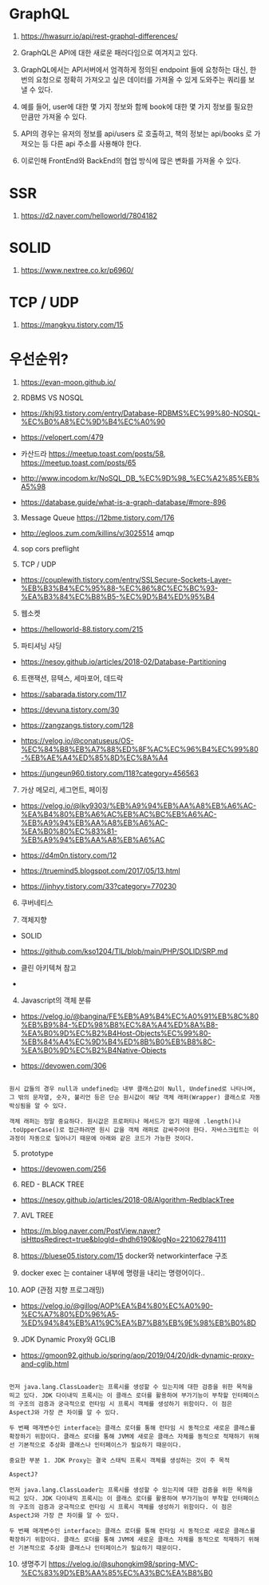 # GraphQL

1. https://hwasurr.io/api/rest-graphql-differences/

1. GraphQL은 API에 대한 새로운 패러다임으로 여겨지고 있다.

2. GraphQL에서는 API서버에서 엄격하게 정의된 endpoint 들에 요청하는 대신, 한번의 요청으로 정확히 가져오고 싶은 데이터를 가져올 수 있게 도와주는 쿼리를 보낼 수 있다.

3. 예를 들어, user에 대한 몇 가지 정보와 함께 book에 대한 몇 가지 정보를 필요한 만큼만 가져올 수 있다.

4. API의 경우는 유저의 정보를 api/users 로 호출하고, 책의 정보는 api/books 로 가져오는 등 다른 api 주소를 사용해야 한다. 

5. 이로인해 FrontEnd와 BackEnd의 협업 방식에 많은 변화를 가져올 수 있다.

# SSR

1. https://d2.naver.com/helloworld/7804182

# SOLID

1. https://www.nextree.co.kr/p6960/

# TCP / UDP

1. https://mangkyu.tistory.com/15

# 우선순위?

1. https://evan-moon.github.io/

2. RDBMS VS NOSQL

- https://khj93.tistory.com/entry/Database-RDBMS%EC%99%80-NOSQL-%EC%B0%A8%EC%9D%B4%EC%A0%90

- https://velopert.com/479

- 카산드라 https://meetup.toast.com/posts/58, https://meetup.toast.com/posts/65

- http://www.incodom.kr/NoSQL_DB_%EC%9D%98_%EC%A2%85%EB%A5%98

- https://database.guide/what-is-a-graph-database/#more-896

3. Message Queue https://12bme.tistory.com/176

- http://egloos.zum.com/killins/v/3025514 amqp

4. sop cors preflight

4. TCP / UDP 

- https://couplewith.tistory.com/entry/SSLSecure-Sockets-Layer-%EB%B3%B4%EC%95%88-%EC%86%8C%EC%BC%93-%EA%B3%84%EC%B8%B5-%EC%9D%B4%ED%95%B4

5. 웹소켓

- https://helloworld-88.tistory.com/215

5. 파티셔닝 샤딩

- https://nesoy.github.io/articles/2018-02/Database-Partitioning

6. 트랜잭션, 뮤텍스, 세마포어, 데드락

- https://sabarada.tistory.com/117

- https://devuna.tistory.com/30

- https://zangzangs.tistory.com/128

- https://velog.io/@conatuseus/OS-%EC%84%B8%EB%A7%88%ED%8F%AC%EC%96%B4%EC%99%80-%EB%AE%A4%ED%85%8D%EC%8A%A4

- https://jungeun960.tistory.com/118?category=456563

7. 가상 메모리, 세그먼트, 페이징

- https://velog.io/@lky9303/%EB%A9%94%EB%AA%A8%EB%A6%AC-%EA%B4%80%EB%A6%AC%EB%AC%BC%EB%A6%AC-%EB%A9%94%EB%AA%A8%EB%A6%AC-%EA%B0%80%EC%83%81-%EB%A9%94%EB%AA%A8%EB%A6%AC

- https://d4m0n.tistory.com/12

- https://truemind5.blogspot.com/2017/05/13.html

- https://jinhyy.tistory.com/33?category=770230

6. 쿠버네티스

3. 객체지향

- SOLID

- https://github.com/kso1204/TIL/blob/main/PHP/SOLID/SRP.md

- 클린 아키텍쳐 참고

- 

4. Javascript의 객체 분류

- https://velog.io/@bangina/FE%EB%A9%B4%EC%A0%91%EB%8C%80%EB%B9%84-%ED%98%B8%EC%8A%A4%ED%8A%B8-%EA%B0%9D%EC%B2%B4Host-Objects%EC%99%80-%EB%84%A4%EC%9D%B4%ED%8B%B0%EB%B8%8C-%EA%B0%9D%EC%B2%B4Native-Objects

- https://devowen.com/306

```

원시 값들의 경우 null과 undefined는 내부 클래스값이 Null, Undefined로 나타나며, 그 밖의 문자열, 숫자, 불리언 등은 단순 원시값이 해당 객체 래퍼(Wrapper) 클래스로 자동 박싱됨을 알 수 있다.

객체 래퍼는 정말 중요하다. 원시값은 프로퍼티나 메서드가 없기 때문에 .length()나 .toUpperCase()로 접근하려면 원시 값을 객체 래퍼로 감싸주어야 한다. 자바스크립트는 이 과정이 자동으로 일어나기 때문에 아래와 같은 코드가 가능한 것이다.

```

5. prototype

- https://devowen.com/256

6. RED - BLACK TREE

- https://nesoy.github.io/articles/2018-08/Algorithm-RedblackTree

7. AVL TREE

- https://m.blog.naver.com/PostView.naver?isHttpsRedirect=true&blogId=dhdh6190&logNo=221062784111


8. https://bluese05.tistory.com/15 docker와 networkinterface 구조 

9.  docker exec 는 container 내부에 명령을 내리는 명령어이다..
8. AOP (관점 지향 프로그래밍)

- https://velog.io/@gillog/AOP%EA%B4%80%EC%A0%90-%EC%A7%80%ED%96%A5-%ED%94%84%EB%A1%9C%EA%B7%B8%EB%9E%98%EB%B0%8D

9. JDK Dynamic Proxy와 GCLIB

- https://gmoon92.github.io/spring/aop/2019/04/20/jdk-dynamic-proxy-and-cglib.html

```

먼저 java.lang.ClassLoader는 프록시를 생성할 수 있는지에 대한 검증을 위한 목적을 띄고 있다. JDK 다이내믹 프록시는 이 클래스 로더를 활용하여 부가기능이 부착할 인터페이스의 구조의 검증과 궁극적으로 런타임 시 프록시 객체를 생성하기 위함이다. 이 점은 AspectJ와 가장 큰 차이를 알 수 있다.

두 번째 매개변수인 interface는 클래스 로더를 통해 런타임 시 동적으로 새로운 클래스를 확장하기 위함이다. 클래스 로더를 통해 JVM에 새로운 클래스 자체를 동적으로 적재하기 위해선 기본적으로 추상화 클래스나 인터페이스가 필요하기 때문이다.

중요한 부분 1. JDK Proxy는 결국 스태틱 프록시 객체를 생성하는 것이 주 목적

AspectJ?

먼저 java.lang.ClassLoader는 프록시를 생성할 수 있는지에 대한 검증을 위한 목적을 띄고 있다. JDK 다이내믹 프록시는 이 클래스 로더를 활용하여 부가기능이 부착할 인터페이스의 구조의 검증과 궁극적으로 런타임 시 프록시 객체를 생성하기 위함이다. 이 점은 AspectJ와 가장 큰 차이를 알 수 있다.

두 번째 매개변수인 interface는 클래스 로더를 통해 런타임 시 동적으로 새로운 클래스를 확장하기 위함이다. 클래스 로더를 통해 JVM에 새로운 클래스 자체를 동적으로 적재하기 위해선 기본적으로 추상화 클래스나 인터페이스가 필요하기 때문이다.

```

10. 생명주기 https://velog.io/@suhongkim98/spring-MVC-%EC%83%9D%EB%AA%85%EC%A3%BC%EA%B8%B0
